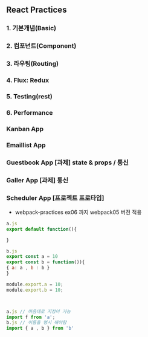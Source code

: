 ## React Practices

### 1. 기본개념(Basic)
### 2. 컴포넌트(Component)
### 3. 라우팅(Routing)
### 4. Flux: Redux
### 5. Testing(rest)
### 6. Performance

### Kanban App
### Emaillist App
### Guestbook App [과제] state & props / 통신
### Galler App [과제] 통신
### Scheduler App [프로젝트 프로타입]


- webpack-practices ex06 까지 webpack05 버전 적용




```javascript
a.js
export default function(){

}

b.js 
export const a = 10
export const b = function()){
{ a: a , b : b }
}

module.export.a = 10;
module.export.b = 10;



a.js // 마음대로 지정이 가능
import f from 'a';
b.js // 이름을 명시 해야함
import { a , b } from 'b'

```
